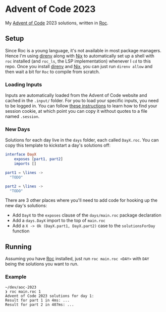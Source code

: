Advent of Code 2023
===================

My [Advent of Code][aoc] 2023 solutions, written in [Roc][roc].

## Setup

Since Roc is a young language, it's not available in most package managers. Hence I'm using [direnv][direnv] along with [Nix][nix] to automatically set up a shell with `roc` installed (and `roc_ls`, the LSP implementation) whenever I `cd` to this repo. Once you install [direnv][direnv] and [Nix][nix], you can just run `direnv allow` and then wait a bit for `Roc` to compile from scratch.

### Loading Inputs

Inputs are automatically loaded from the Advent of Code website and cached in the `.input/` folder. For you to load your specific inputs, you need to be logged in. You can follow [these instructions][get-aoc-session] to learn how to find your session cookie, at which point you can copy it without quotes to a file named `.session`.

### New Days

Solutions for each day live in the `days` folder, each called `DayX.roc`. You can copy this template to kickstart a day's solutions off:

```elm
interface DayX
    exposes [part1, part2]
    imports []

part1 = \lines ->
  "TODO"

part2 = \lines ->
  "TODO"
```

There are 3 other places where you'll need to add code for hooking up the new day's solutions:
- Add `DayX` to the `exposes` clause of the `days/main.roc` package declaration
- Add a `days.DayX` import to the top of `main.roc`
- Add a `X -> Ok (DayX.part1, DayX.part2)` case to the `solutionsForDay` function

## Running

Assuming you have [Roc][roc] installed, just run `roc main.roc <DAY>` with `DAY` being the solutions you want to run.

### Example

```
~/dev/aoc-2023
❯ roc main.roc 1
Advent of Code 2023 solutions for day 1:
Result for part 1 in 4ms: ...
Result for part 2 in 407ms: ...
```


[aoc]: https://adventofcode.com/
[roc]: https://www.roc-lang.org/
[direnv]: https://direnv.net
[nix]: https://nixos.org/
[get-aoc-session]: https://github.com/wimglenn/advent-of-code-wim/issues/1
